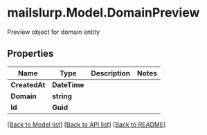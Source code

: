 # mailslurp.Model.DomainPreview
Preview object for domain entity
## Properties

Name | Type | Description | Notes
------------ | ------------- | ------------- | -------------
**CreatedAt** | **DateTime** |  | 
**Domain** | **string** |  | 
**Id** | **Guid** |  | 

[[Back to Model list]](../README.md#documentation-for-models) [[Back to API list]](../README.md#documentation-for-api-endpoints) [[Back to README]](../README.md)

